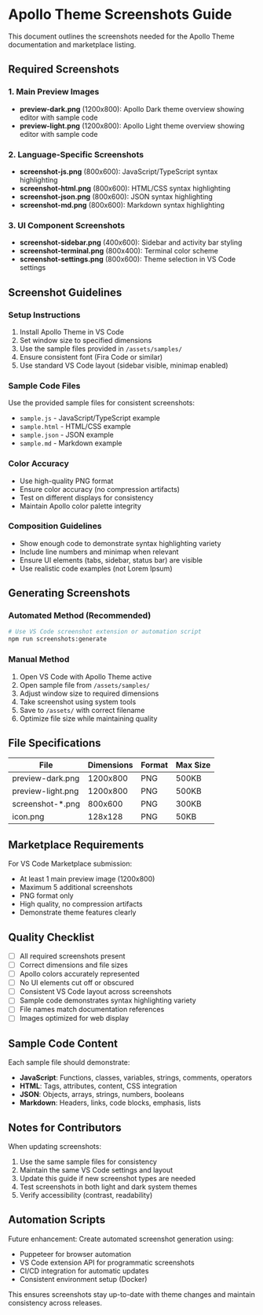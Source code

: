 # Apollo Theme Screenshots Guide

This document outlines the screenshots needed for the Apollo Theme documentation and marketplace listing.

## Required Screenshots

### 1. Main Preview Images
- **preview-dark.png** (1200x800): Apollo Dark theme overview showing editor with sample code
- **preview-light.png** (1200x800): Apollo Light theme overview showing editor with sample code

### 2. Language-Specific Screenshots
- **screenshot-js.png** (800x600): JavaScript/TypeScript syntax highlighting
- **screenshot-html.png** (800x600): HTML/CSS syntax highlighting  
- **screenshot-json.png** (800x600): JSON syntax highlighting
- **screenshot-md.png** (800x600): Markdown syntax highlighting

### 3. UI Component Screenshots
- **screenshot-sidebar.png** (400x600): Sidebar and activity bar styling
- **screenshot-terminal.png** (800x400): Terminal color scheme
- **screenshot-settings.png** (800x600): Theme selection in VS Code settings

## Screenshot Guidelines

### Setup Instructions
1. Install Apollo Theme in VS Code
2. Set window size to specified dimensions
3. Use the sample files provided in `/assets/samples/`
4. Ensure consistent font (Fira Code or similar)
5. Use standard VS Code layout (sidebar visible, minimap enabled)

### Sample Code Files
Use the provided sample files for consistent screenshots:
- `sample.js` - JavaScript/TypeScript example
- `sample.html` - HTML/CSS example
- `sample.json` - JSON example
- `sample.md` - Markdown example

### Color Accuracy
- Use high-quality PNG format
- Ensure color accuracy (no compression artifacts)
- Test on different displays for consistency
- Maintain Apollo color palette integrity

### Composition Guidelines
- Show enough code to demonstrate syntax highlighting variety
- Include line numbers and minimap when relevant
- Ensure UI elements (tabs, sidebar, status bar) are visible
- Use realistic code examples (not Lorem Ipsum)

## Generating Screenshots

### Automated Method (Recommended)
```bash
# Use VS Code screenshot extension or automation script
npm run screenshots:generate
```

### Manual Method
1. Open VS Code with Apollo Theme active
2. Open sample file from `/assets/samples/`
3. Adjust window size to required dimensions
4. Take screenshot using system tools
5. Save to `/assets/` with correct filename
6. Optimize file size while maintaining quality

## File Specifications

| File | Dimensions | Format | Max Size |
|------|------------|--------|----------|
| preview-dark.png | 1200x800 | PNG | 500KB |
| preview-light.png | 1200x800 | PNG | 500KB |
| screenshot-*.png | 800x600 | PNG | 300KB |
| icon.png | 128x128 | PNG | 50KB |

## Marketplace Requirements

For VS Code Marketplace submission:
- At least 1 main preview image (1200x800)
- Maximum 5 additional screenshots
- PNG format only
- High quality, no compression artifacts
- Demonstrate theme features clearly

## Quality Checklist

- [ ] All required screenshots present
- [ ] Correct dimensions and file sizes
- [ ] Apollo colors accurately represented
- [ ] No UI elements cut off or obscured
- [ ] Consistent VS Code layout across screenshots
- [ ] Sample code demonstrates syntax highlighting variety
- [ ] File names match documentation references
- [ ] Images optimized for web display

## Sample Code Content

Each sample file should demonstrate:
- **JavaScript**: Functions, classes, variables, strings, comments, operators
- **HTML**: Tags, attributes, content, CSS integration
- **JSON**: Objects, arrays, strings, numbers, booleans
- **Markdown**: Headers, links, code blocks, emphasis, lists

## Notes for Contributors

When updating screenshots:
1. Use the same sample files for consistency
2. Maintain the same VS Code settings and layout
3. Update this guide if new screenshot types are needed
4. Test screenshots in both light and dark system themes
5. Verify accessibility (contrast, readability)

## Automation Scripts

Future enhancement: Create automated screenshot generation using:
- Puppeteer for browser automation
- VS Code extension API for programmatic screenshots
- CI/CD integration for automatic updates
- Consistent environment setup (Docker)

This ensures screenshots stay up-to-date with theme changes and maintain consistency across releases.